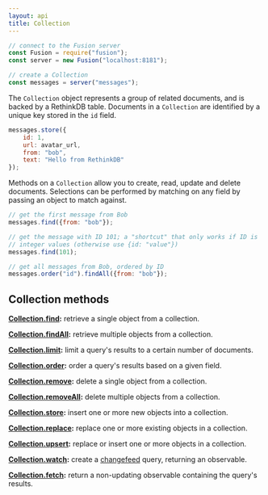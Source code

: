 ```yaml
---
layout: api
title: Collection
---
```


```js
// connect to the Fusion server
const Fusion = require("fusion");
const server = new Fusion("localhost:8181");

// create a Collection
const messages = server("messages");
```

The `Collection` object represents a group of related documents, and is backed by a RethinkDB table. Documents in a `Collection` are identified by a unique key stored in the `id` field.

```js
messages.store({
    id: 1,
    url: avatar_url,
    from: "bob",
    text: "Hello from RethinkDB"
});
```

Methods on a `Collection` allow you to create, read, update and delete documents. Selections can be performed by matching on any field by passing an object to match against.

```js
// get the first message from Bob
messages.find({from: "bob"});

// get the message with ID 101; a "shortcut" that only works if ID is
// integer values (otherwise use {id: "value"})
messages.find(101);

// get all messages from Bob, ordered by ID
messages.order("id").findAll({from: "bob"});
```

## Collection methods

**[Collection.find][cfi]:** retrieve a single object from a collection.

**[Collection.findAll][cfa]:** retrieve multiple objects from a collection.

**[Collection.limit][cli]:** limit a query's results to a certain number of documents.

**[Collection.order][cor]:** order a query's results based on a given field.

**[Collection.remove][cre]:** delete a single object from a collection.

**[Collection.removeAll][cra]:** delete multiple objects from a collection.

**[Collection.store][cst]:** insert one or more new objects into a collection.

**[Collection.replace][cre]:** replace one or more existing objects in a collection.

**[Collection.upsert][cup]:** replace or insert one or more objects in a collection.

**[Collection.watch][cwa]:** create a [changefeed][] query, returning an observable.

**[Collection.fetch][cfe]:** return a non-updating observable containing the query's results.

[changefeed]: http://rethinkdb.com/docs/changefeeds/ruby/
[cfi]: /api/collection-find/
[cfa]: /api/collection-findall/
[cli]: /api/collection-limit/
[cor]: /api/collection-order/
[cre]: /api/collection-remove/
[cra]: /api/collection-removeall/
[cst]: /api/collection-store/
[cre]: /api/collection-replace/
[cup]: /api/collection-upsert/
[cwa]: /api/collection-watch/
[cfe]: /api/collection-fetch/
